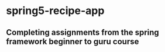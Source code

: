 # spring5-recipe-app

<h2>Completing assignments from the spring framework beginner to guru course<h2>
